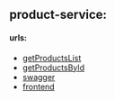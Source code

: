 ## product-service:

#### urls:
  - [getProductsList](https://o2xjhuzfjg.execute-api.eu-west-1.amazonaws.com/dev/products)
  - [getProductsById](https://o2xjhuzfjg.execute-api.eu-west-1.amazonaws.com/dev/products/{id})
  - [swagger](https://o2xjhuzfjg.execute-api.eu-west-1.amazonaws.com/dev/swagger)
  - [frontend](https://d2tq9n750t90ap.cloudfront.net/)
